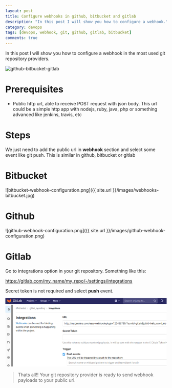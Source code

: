 ```yaml
---
layout: post
title: Configure webhooks in github, bitbucket and gitlab
description: "In this post I will show you how to configure a webhook."
category: devops
tags: [devops, webhook, git, github, gitlab, bitbucket]
comments: true  
---
```


In this post I will show you how to configure a webhook in the most used git repository providers.

![github-bitbucket-gitlab](https://image.slidesharecdn.com/introduction-to-gitea-170422142210/95/a-painless-selfhosted-git-service-gitea-5-638.jpg)

# Prerequisites

- Public http url, able to receive POST request with json body. This url could be a simple http app with nodejs, ruby, java, php or something advanced like jenkins, travis, etc

# Steps

We just need to add the public url in **webhook** section and select some event like git push. This is similar in github, bitbucket or gitlab

# Bitbucket

![bitbucket-webhook-configuration.png]({{ site.url }}/images/webhooks-bitbucket.jpg)

# Github

![github-webhook-configuration.png]({{ site.url }}/images/github-webhook-configuration.png)

# Gitlab

Go to integrations option in your git repository. Something like this:

https://gitlab.com/my_name/my_repo/-/settings/integrations

Secret token is not required and select **push** event.

![gitlab-webhook-configuration.png](https://raw.githubusercontent.com/jrichardsz/static_resources/master/gitlab/gitlab-webhook-configurations.png)



> Thats all!! Your git repository provider is ready to send webhook payloads to your public url.
